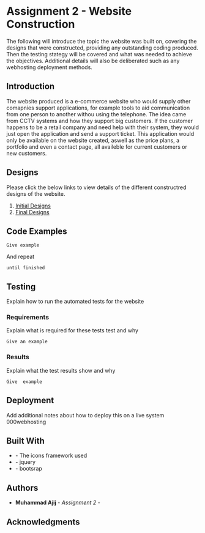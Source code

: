 
# Assignment 2 - Website Construction

The following will introduce the topic the website was built on, covering the designs that were constructed, providing any outstanding coding produced. Then the testing stategy will be covered and what was needed to achieve the objectives. Additional details will also be deliberated such as any webhosting deployment methods.

## Introduction

The website produced is a e-commerce website who would supply other comapnies support applications, for example tools to aid communication from one person to another withou using the telephone. The idea came from CCTV systems and how they support big customers. If the customer happens to be a retail company and need help with their system, they would just open the application and send a support ticket. This application would only be available on the website created, aswell as the price plans, a portfolio and even a contact page, all availeble for current customers or new customers.

## Designs

Please click the below links to view details of the different constructred designs of the website.

1. [Initial Designs](WireFrame-Sketches/Style-1/Style-1.md)
2. [Final Designs](WireFrame-Sketches/Style-2/Style-2.md)


## Code Examples

```
Give example
```

And repeat

```
until finished
```

## Testing

Explain how to run the automated tests for the website

### Requirements

Explain what is required for these tests test and why

```
Give an example
```

### Results

Explain what the test results show and why

```
Give  example
```

## Deployment

Add additional notes about how to deploy this on a live system 000webhosting

## Built With

* []() - The icons framework used
* []() - jquery
* []() - bootsrap


## Authors

* **Muhammad Ajij** - *Assignment 2* -

## Acknowledgments






